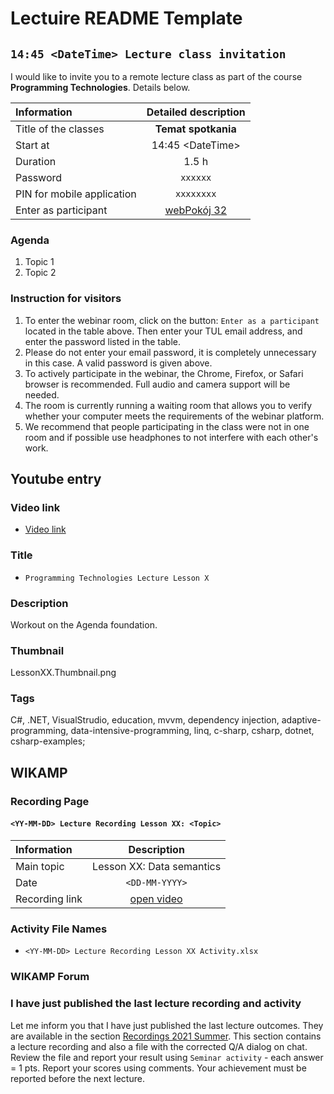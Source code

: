 # Lectuire README Template

## `14:45 <DateTime> Lecture class invitation`

I would like to invite you to a remote lecture class as part of the course **Programming Technologies**. Details below.

| Information                |     Detailed description      |
| :------------------------- | :---------------------------: |
| Title of the classes       |      **Temat spotkania**      |
| Start at                   |      14:45 \<DateTime\>       |
| Duration                   |             1.5 h             |
| Password                   |           `xxxxxx`            |
| PIN for mobile application |          `xxxxxxxx`           |
| Enter as participant       | [webPokój 32](https://a.b.pl) |

### Agenda

1. Topic 1
1. Topic 2

### Instruction for visitors

1. To enter the webinar room, click on the button: `Enter as a participant` located in the table above. Then enter your TUL email address, and enter the password listed in the table.
1. Please do not enter your email password, it is completely unnecessary in this case. A valid password is given above.
1. To actively participate in the webinar, the Chrome, Firefox, or Safari browser is recommended. Full audio and camera support will be needed.
1. The room is currently running a waiting room that allows you to verify whether your computer meets the requirements of the webinar platform.
1. We recommend that people participating in the class were not in one room and if possible use headphones to not interfere with each other's work.

## Youtube entry

### Video link

- [Video link](https://a.b.c)

### Title

- `Programming Technologies Lecture Lesson X`

### Description

Workout on the Agenda foundation.

### Thumbnail

LessonXX.Thumbnail.png

### Tags

C#, .NET, VisualStrudio, education, mvvm, dependency injection, adaptive-programming, data-intensive-programming, linq, c-sharp, csharp, dotnet, csharp-examples;

## WIKAMP

### Recording Page

#### `<YY-MM-DD> Lecture Recording Lesson XX: <Topic>`

| Information    |         Description         |
| :------------- | :-------------------------: |
| Main topic     |  Lesson XX: Data semantics  |
| Date           |       `<DD-MM-YYYY>`        |
| Recording link | [open video](https://a.b.c) |

### Activity File Names

- `<YY-MM-DD> Lecture Recording Lesson XX Activity.xlsx`

### WIKAMP Forum

### I have just published the last lecture recording and activity

Let me inform you that I have just published the last lecture outcomes. They are available in the section [Recordings 2021 Summer](https://ife.edu.p.lodz.pl/course/view.php?id=224#section-3). This section contains a lecture recording and also a file with the corrected Q/A dialog on chat. Review the file and report your result using `Seminar activity` - each answer = 1 pts. Report your scores using comments. Your achievement must be reported before the next lecture.
